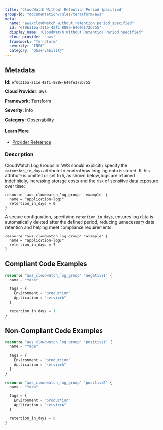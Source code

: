 ```yaml
---
title: "CloudWatch Without Retention Period Specified"
group-id: "documentation/rules/terraform/aws"
meta:
  name: "aws/cloudwatch_without_retention_period_specified"
  id: "ef0b316a-211e-42f1-888e-64efe172b755"
  display_name: "CloudWatch Without Retention Period Specified"
  cloud_provider: "aws"
  framework: "Terraform"
  severity: "INFO"
  category: "Observability"
---
```

## Metadata

**Id:** `ef0b316a-211e-42f1-888e-64efe172b755`

**Cloud Provider:** aws

**Framework:** Terraform

**Severity:** Info

**Category:** Observability

#### Learn More

 - [Provider Reference](https://registry.terraform.io/providers/hashicorp/aws/latest/docs/resources/cloudwatch_log_group)

### Description

 CloudWatch Log Groups in AWS should explicitly specify the `retention_in_days` attribute to control how long log data is stored. If this attribute is omitted or set to `0`, as shown below, logs are retained indefinitely, increasing storage costs and the risk of sensitive data exposure over time:

```
resource "aws_cloudwatch_log_group" "example" {
  name = "application-logs"
  retention_in_days = 0
}
```

A secure configuration, specifying `retention_in_days`, ensures log data is automatically deleted after the defined period, reducing unnecessary data retention and helping meet compliance requirements:

```
resource "aws_cloudwatch_log_group" "example" {
  name = "application-logs"
  retention_in_days = 7
}
```



## Compliant Code Examples
```terraform
resource "aws_cloudwatch_log_group" "negative1" {
  name = "Yada"

  tags = {
    Environment = "production"
    Application = "serviceA"
  }

  retention_in_days = 1
}

```
## Non-Compliant Code Examples
```terraform
resource "aws_cloudwatch_log_group" "positive1" {
  name = "Yada"

  tags = {
    Environment = "production"
    Application = "serviceA"
  }
}

resource "aws_cloudwatch_log_group" "positive2" {
  name = "Yada"

  tags = {
    Environment = "production"
    Application = "serviceA"
  }

  retention_in_days = 0
}

```